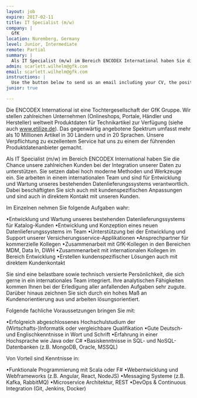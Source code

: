 ```yaml
---
layout: job
expire: 2017-02-11
title: IT Specialist (m/w) 
company: |
  GfK 
location: Nuremberg, Germany
level: Junior, Intermediate
remote: Partial
summary: |
  Als IT Specialist (m/w) im Bereich ENCODEX International haben Sie die Chance unsere zahlreichen Kunden bei der Integration unserer Daten zu unterstützen. Sie setzen dabei hoch moderne Methoden und Werkzeuge ein. Sie arbeiten in einem internationalen Team und sind für Entwicklung und Wartung unseres bestehenden Datenlieferungssystems verantwortlich. Dabei beschäftigten Sie sich auch mit kundenspezifischen Anpassungen und sind  auch in direktem Kontakt mit unseren Kunden.
admin: scarlett.wilhelm@gfk.com
email: scarlett.wilhelm@gfk.com
instructions: |
  Use the button below to send us an email including your CV, the position you're applying for, and anything else you might want to say.
junior: true

---
```


<!-- break -->

Die ENCODEX International ist eine Tochtergesellschaft der GfK Gruppe. Wir stellen zahlreichen Unternehmen (Onlineshops, Portale, Händler und Hersteller) weltweit Produktdaten für Technikartikel zur Verfügung (siehe auch www.etilize.de). Das gegenwärtig angebotene Spektrum umfasst mehr als 10 Millionen Artikel in 30 Ländern und in 20 Sprachen. Unsere Verpflichtung zu exzellentem Service hat uns zu einem der führenden Produktdatenanbieter gemacht.

Als IT Specialist (m/w) im Bereich ENCODEX International haben Sie die Chance unsere zahlreichen Kunden bei der Integration unserer Daten zu unterstützen. Sie setzen dabei hoch moderne Methoden und Werkzeuge ein. Sie arbeiten in einem internationalen Team und sind für Entwicklung und Wartung unseres bestehenden Datenlieferungssystems verantwortlich. Dabei beschäftigten Sie sich auch mit kundenspezifischen Anpassungen und sind  auch in direktem Kontakt mit unseren Kunden.

Im Einzelnen nehmen Sie folgende Aufgaben wahr:

•Entwicklung und Wartung unseres bestehenden Datenlieferungssystems für Katalog-Kunden
•Entwicklung und Konzeption eines neuen Datenlieferungssystems im Team
•Unterstützung bei der Entwicklung und Support unserer Versicherungsservice-Applikationen
•Ansprechpartner für kommerzielle Kollegen
•Zusammenarbeit mit GfK-Kollegen in den Bereichen MDM, Data In, DWH 
•Zusammenarbeit mit internationalen Kollegen im Bereich Entwicklung
•Erstellen kundenspezifischer Lösungen auch mit direktem Kundenkontakt
 
Sie sind eine belastbare sowie technisch versierte Persönlichkeit, die sich gerne in ein internationales Team integriert. Ihre analytischen Fähigkeiten kommen Ihnen bei der Erledigung aller anfallenden Aufgaben sehr zugute. Darüber hinaus zeichnen Sie sich durch ein hohes Maß an Kundenorientierung aus und arbeiten lösungsorientiert.

Folgende fachliche Voraussetzungen bringen Sie mit:

•Erfolgreich abgeschlossenes Hochschulstudium der (Wirtschafts-)Informatik oder vergleichbare Qualifikation
•Gute Deutsch- und Englischkenntnisse in Wort und Schrift
•Erfahrung in einer Hochsprache wie Java oder C#
•Basiskenntnisse in SQL- und NoSQL-Datenbanken (z.B. MongoDB, Oracle, MSSQL)

Von Vorteil sind Kenntnisse in:

•Funktionale Programmierung mit Scala oder F#
•Webentwicklung und Webframeworks (z.B. Angular, React, NodeJS)
•Messaging Systeme (z.B. Kafka, RabbitMQ)
•Microservice Architektur, REST
•DevOps & Continuous Integration (Git, Jenkins, Docker)